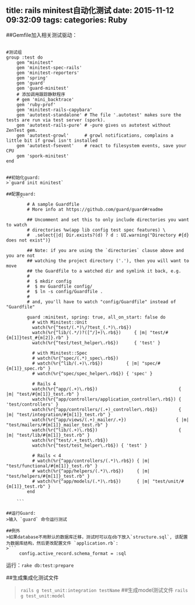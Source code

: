 title: rails minitest自动化测试
date: 2015-11-12 09:32:09
tags:
categories: Ruby
---
##Gemfile加入相关测试驱动：
> ```ruby
    #测试组
	group :test do
	    gem "minitest"
	    gem 'minitest-spec-rails'
	    gem 'minitest-reporters'
	    gem 'spring'
	    gem 'guard'
	    gem 'guard-minitest'
	    # 添加调用跟踪静默程序
	    # gem 'mini_backtrace'
	    gem 'ruby-prof'
	    gem 'minitest-rails-capybara'
	    gem 'autotest-standalone' # The file '.autotest' makes sure the tests are run via test server (spork).
	    gem 'autotest-rails-pure' # -pure gives us autotest without ZenTest gem.
	    gem 'autotest-growl'      # growl notifications, complains a little bit if growl isn't installed
	    gem 'autotest-fsevent'    # react to filesystem events, save your CPU
	    gem 'spork-minitest'
	end
```

##初始化guard:
>`guard init minitest`

##配置guard:
	```
		# A sample Guardfile
		# More info at https://github.com/guard/guard#readme
		
		## Uncomment and set this to only include directories you want to watch
		# directories %w(app lib config test spec features) \
		#  .select{|d| Dir.exists?(d) ? d : UI.warning("Directory #{d} does not exist")}
		
		## Note: if you are using the `directories` clause above and you are not
		## watching the project directory ('.'), then you will want to move
		## the Guardfile to a watched dir and symlink it back, e.g.
		#
		#  $ mkdir config
		#  $ mv Guardfile config/
		#  $ ln -s config/Guardfile .
		#
		# and, you'll have to watch "config/Guardfile" instead of "Guardfile"
		
		guard :minitest, spring: true, all_on_start: false do
		  # with Minitest::Unit
		  watch(%r{^test/(.*)\/?test_(.*)\.rb$})
		  watch(%r{^lib/(.*/)?([^/]+)\.rb$})     { |m| "test/#{m[1]}test_#{m[2]}.rb" }
		  watch(%r{^test/test_helper\.rb$})      { 'test' }
		
		  # with Minitest::Spec
		  # watch(%r{^spec/(.*)_spec\.rb$})
		  # watch(%r{^lib/(.+)\.rb$})         { |m| "spec/#{m[1]}_spec.rb" }
		  # watch(%r{^spec/spec_helper\.rb$}) { 'spec' }
		
		  # Rails 4
		  watch(%r{^app/(.+)\.rb$})                               { |m| "test/#{m[1]}_test.rb" }
		  watch(%r{^app/controllers/application_controller\.rb$}) { 'test/controllers' }
		  watch(%r{^app/controllers/(.+)_controller\.rb$})        { |m| "test/integration/#{m[1]}_test.rb" }
		  watch(%r{^app/views/(.+)_mailer/.+})                   { |m| "test/mailers/#{m[1]}_mailer_test.rb" }
		  watch(%r{^lib/(.+)\.rb$})                               { |m| "test/lib/#{m[1]}_test.rb" }
		  watch(%r{^test/.+_test\.rb$})
		  watch(%r{^test/test_helper\.rb$}) { 'test' }
		
		  # Rails < 4
		  # watch(%r{^app/controllers/(.*)\.rb$}) { |m| "test/functional/#{m[1]}_test.rb" }
		  # watch(%r{^app/helpers/(.*)\.rb$})     { |m| "test/helpers/#{m[1]}_test.rb" }
		  # watch(%r{^app/models/(.*)\.rb$})      { |m| "test/unit/#{m[1]}_test.rb" }
		end

	```

##运行Guard:
>输入 `guard` 命令运行测试

##例外
>如果database不用默认的数据库迁移，测试时可以在db下放入`structure.sql`, 该配置为数据库结构，然后更改配置文件 `application.rb`:
>``` 
	 config.active_record.schema_format = :sql
```
运行：`rake db:test:prepare`

##生成集成化测试文件 
>`rails g test_unit:integration testName`
##生成model测试文件 
>`rails g test_unit:model`